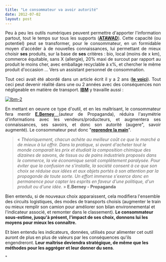 ```yaml
---
title: "Le consommateur va avoir autorité"
date: 2012-07-02
layout: post
---
```


<p style="text-align: justify">Peu à peu les outils numériques peuvent permettre d'apporter l'information partout, tout le temps sur tous les supports (<a href="http://cap2020.experts-comptables.com/Bienvenue-dans-le-grand-Vortex/nouvelles_technologies/2020_sera_atawad_anytime_anywhere_anydevice_ou_ne_sera_pas" target="_blank"><strong>ATAWAD</strong></a>). Cette capacité (ou potentiel) peut se transformer, pour le consommateur, en un formidable moyen d'accéder à de nouvelles connaissances, lui permettant de mieux choisir <strong>ses</strong> produits, sur la base de <strong>ses</strong> critères : bio, local (moins de x km), commerce équitable, sans X (allergie), 20% maxi de surcout par rapport au produit le moins cher, avec emballage recyclable à x%, et chercher le même produit d'occasion ... Vers un assistant personnel de consommation.</p> <p style="text-align: justify">Tout ceci avait été abordé dans un article écrit il y a 2 ans (<a href="/2010/10/metanote-tdf-n8-les-ports-le-fret-et-le-transport-de-marchandises.html" target="_blank"><strong>le voici</strong></a>). Tout ceci peut devenir réalité dans une ou 2 années avec des conséquences non négligeable en matière de transport. <a href="http://venturebeat.com/2012/07/01/ibm-launches-augmented-reality-shopping-app/" target="_blank"><strong>IBM</strong></a> y travaille aussi : </p>  <!--more-->   <p><a class="asset-img-link" href="/wp-content/uploads/sites/6/old/6a0120a66d2ad4970b0176160769d5970c-pi.jpg"><img alt="Ibm-2" class="asset  asset-image at-xid-6a0120a66d2ad4970b0176160769d5970c" src="/wp-content/uploads/sites/6/old/6a0120a66d2ad4970b0176160769d5970c-500wi.jpg" style="margin-left: auto;margin-right: auto" title="Ibm-2" /></a></p> <p style="text-align: justify">En mettant en oeuvre ce type d'outil, et en les maîtrisant, le consommateur fera mentir <a href="/2011/10/le-consommateur-du-futur-revolution.html" target="_blank"><strong>E.Berney</strong> </a>(auteur de Propaganda), réduira l'asymétrie d'informations avec les vendeurs/producteurs, et augmentera ses connaissances, ses savoirs, et donc son autorité (augere", savoir augmenté). Le consommateur peut donc "<a href=""/2011/08/le-reverse-marketing-utilisant-le-tsunami-des-donnees-le-consommateur-reprend-la-main-quelles-conseq.html"" target=""_blank""><strong>reprendre la main</strong></a>".</p> <blockquote> <p style=""text-align: justify"">« <em>Théoriquement, chacun achète au meilleur coût ce que le marché a  de mieux à lui offrir. Dans la pratique, si avant d'acheter tout le  monde comparait les prix et étudiait la composition chimique des  dizaines de savons, de tissus ou de pains industriels proposés dans le  commerce, la vie économique serait complètement paralysée. Pour éviter  que la confusion ne s'installe, la société consent à ce que son choix se  réduise aux idées et aux objets portés à son attention par la  propagande de toute sorte. Un effort immense s'exerce donc en permanence  pour capter les esprits en faveur d'une politique, d'un produit ou  d'une idée.</em> » <strong>E.Berney - Propaganda</strong></p> </blockquote> <p style=""text-align: justify"">Bien entendu, si de nouveaux choix apparaissent, cela modifiera l'ensemble des circuits logistiques, des modes de transports choisis (augmenter le train ou mieux remplir son camion pour améliorer son bilan environnemental et l'indicateur associé, et remonter dans le classement). <strong>Le consommateur sous-estime, jusqu'à présent, l'impact de ses choix, donnons lui les moyens pour mieux les connaître.</strong></p> <p style=""text-align: justify"">Et bien entendu les indicateurs, données, utilisés pour alimenter cet outil auront de plus en plus de valeurs par les conséquences qu'ils engendreront. <strong>Leur maîtrise deviendra stratégique, de même que les méthodes pour les aggréger et leur donner du sens</strong>.</p>"